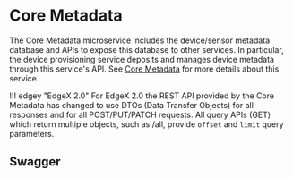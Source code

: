 # Core Metadata

The Core Metadata microservice includes the device/sensor metadata database
and APIs to expose this database to other services. In particular, the
device provisioning service deposits and manages device metadata through
this service's API. See [Core Metadata](../../microservices/core/metadata/Ch-Metadata.md) for more details about this service.

!!! edgey "EdgeX 2.0"
    For EdgeX 2.0 the REST API provided by the Core Metadata has changed to use DTOs (Data Transfer Objects) for all responses and for all POST/PUT/PATCH requests.  All query APIs (GET) which return multiple objects, such as /all, provide `offset` and `limit` query parameters.

## Swagger

<swagger-ui src="https://raw.githubusercontent.com/edgexfoundry/edgex-go/{{dev_version}}/openapi/{{api_version}}/core-metadata.yaml"/>
